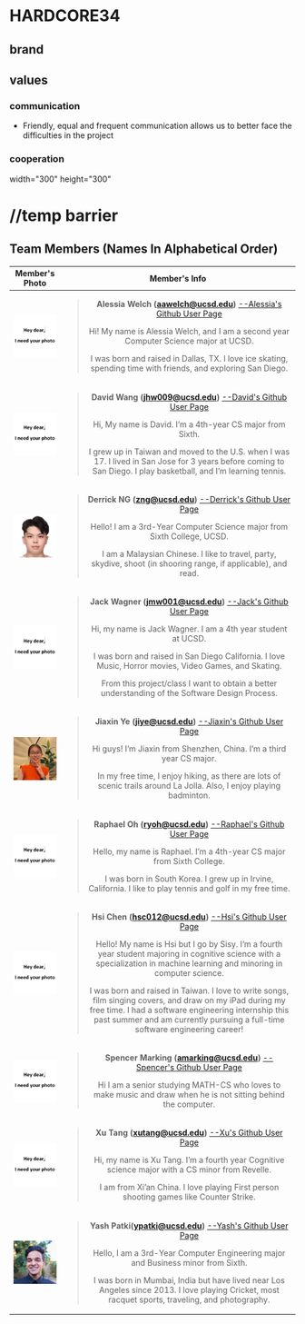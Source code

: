 # HARDCORE34

## brand

## values
### communication
- Friendly, equal and frequent communication allows us to better face the difficulties in the project

### cooperation


width="300" height="300"

# //temp barrier

## Team Members (Names In Alphabetical Order)
|Member's Photo| Member's Info|
|:-:|:-:|
|<img style="float: left; " src="admin/../pictures/Alessia's%20Photo.jpg" width="100">|<blockquote> **Alessia Welch (aawelch@ucsd.edu)** [--Alessia's Github User Page](https://github.com/alessiawelch) <p>Hi! My name is Alessia Welch, and I am a second year Computer Science major at UCSD.</p> <p>I was born and raised in Dallas, TX. I love ice skating, spending time with friends, and exploring San Diego.</p> </blockquote>|
|<img style="float: left; " src="admin/../pictures/David's%20Photo.jpg" width="100">|<blockquote> **David Wang (jhw009@ucsd.edu)** [--David's Github User Page]( https://github.com/DavidWangwjhe)<p>Hi, My name is David. I’m a 4th-year CS major from Sixth.</p> <p>I grew up in Taiwan and moved to the U.S. when I was 17. I lived in San Jose for 3 years before coming to San Diego. I play basketball, and I’m learning tennis.</p></blockquote>|
|<img style="float: left; " src="admin/../pictures/Derrick's%20Photo.jpg" width="100">|<blockquote> **Derrick NG (zng@ucsd.edu)** [--Derrick's Github User Page](https://github.com/NGZheWee)<p>Hello! I am a 3rd-Year Computer Science major from Sixth College, UCSD.</p> <p>I am a Malaysian Chinese. I like to travel, party, skydive, shoot (in shooring range, if applicable), and read.</p></blockquote>|
|<img style="float: left; " src="admin/../pictures/Jack's%20Photo.jpg" width="100">|<blockquote> **Jack Wagner (jmw001@ucsd.edu)** [--Jack's Github User Page](https://github.com/Jackcool81)<p>Hi, my name is Jack Wagner. I am a 4th year student at UCSD.</p> <p> I was born and raised in San Diego California. I love Music, Horror movies, Video Games, and Skating.</p> <p>From this project/class I want to obtain a better understanding of the Software Design Process. </p></blockquote>|
|<img style="float: left; " src="admin/../pictures/JiaXin's%20Photo.jpg" width="100">|<blockquote> **Jiaxin Ye (jiye@ucsd.edu)** [--Jiaxin's Github User Page](https://github.com/jiaxin-yeah)<p>Hi guys! I’m Jiaxin from Shenzhen, China. I’m a third year CS major.</p> <p>In my free time, I enjoy hiking, as there are lots of scenic trails around La Jolla. Also, I enjoy playing badminton.</p></blockquote>|
|<img style="float: left; " src="admin/../pictures/Raphael's%20Photo.jpg" width="100">|<blockquote> **Raphael Oh (ryoh@ucsd.edu)** [--Raphael's Github User Page](https://github.com/raphaeloh96)<p>Hello, my name is Raphael. I’m a 4th-year CS major from Sixth College.</p> <p>I was born in South Korea. I grew up in Irvine, California. I like to play tennis and golf in my free time.</p></blockquote>|
|<img style="float: left; " src="admin/../pictures/Hsi's%20Photo.jpg" width="100">|<blockquote> **Hsi Chen (hsc012@ucsd.edu)** [--Hsi's Github User Page](https://github.com/hsc012)<p>Hello! My name is Hsi but I go by Sisy. I’m a fourth year student majoring in cognitive science with a specialization in machine learning and minoring in computer science.</p> <p> I was born and raised in Taiwan. I love to write songs, film singing covers, and draw on my iPad during my free time. I had a software engineering internship this past summer and am currently pursuing a full-time software engineering career!</p></blockquote>|
|<img style="float: left; " src="admin/../pictures/Spencer's%20Photo.jpg" width="100">|<blockquote> **Spencer Marking (amarking@ucsd.edu)** [--Spencer's Github User Page](https://github.com/asmarking  )<p>Hi I am a senior studying MATH-CS who loves to make music and draw when he is not sitting behind the computer.</p></blockquote>|
|<img style="float: left; " src="admin/../pictures/Xu's%20Photo.jpg" width="100">|<blockquote> **Xu Tang (xutang@ucsd.edu)** [--Xu's Github User Page](https://github.com/XuTang9)<p>Hi, my name is Xu Tang. I’m a fourth year Cognitive science major with a CS minor from Revelle.</p> <p>I am from Xi’an China. I love playing First person shooting games like Counter Strike.</p></blockquote>|
|<img style="float: left; " src="admin/../pictures/Yash's%20Photo.jpg" width="100">|<blockquote> **Yash Patki(ypatki@ucsd.edu)** [--Yash's Github User Page]( https://github.com/YashPatki02 )<p>Hello, I am a 3rd-Year Computer Engineering major and Business minor from Sixth.</p> <p>I was born in Mumbai, India but have lived near Los Angeles since 2013. I love playing Cricket, most racquet sports, traveling, and photography. </p></blockquote>|
